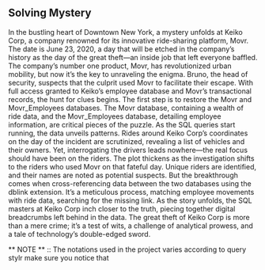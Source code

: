 Solving Mystery
--
In the bustling heart of Downtown New York, a mystery unfolds at Keiko Corp, a company renowned for its innovative ride-sharing platform, Movr. The date is June 23, 2020, a day that will be etched in the company’s history as the day of the great theft—an inside job that left everyone baffled. The company’s number one product, Movr, has revolutionized urban mobility, but now it’s the key to unraveling the enigma. Bruno, the head of security, suspects that the culprit used Movr to facilitate their escape. With full access granted to Keiko’s employee database and Movr’s transactional records, the hunt for clues begins. The first step is to restore the Movr and Movr_Employees databases. The Movr database, containing a wealth of ride data, and the Movr_Employees database, detailing employee information, are critical pieces of the puzzle. As the SQL queries start running, the data unveils patterns. Rides around Keiko Corp’s coordinates on the day of the incident are scrutinized, revealing a list of vehicles and their owners. Yet, interrogating the drivers leads nowhere—the real focus should have been on the riders. The plot thickens as the investigation shifts to the riders who used Movr on that fateful day. Unique riders are identified, and their names are noted as potential suspects. But the breakthrough comes when cross-referencing data between the two databases using the dblink extension. It’s a meticulous process, matching employee movements with ride data, searching for the missing link. As the story unfolds, the SQL masters at Keiko Corp inch closer to the truth, piecing together digital breadcrumbs left behind in the data. The great theft of Keiko Corp is more than a mere crime; it’s a test of wits, a challenge of analytical prowess, and a tale of technology’s double-edged sword.

** NOTE ** ::
 The notations used in the project varies according to query stylr make sure you notice that
